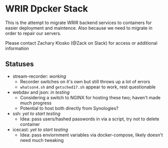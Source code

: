 # WRIR Dpcker Stack

This is the attempt to migrate WRIR backend services to containers for easier deployment and maintence. Also because we need to migrate in order to repair our servers.

Please contact Zachary Klosko (@Zack on Slack) for access or additional information

## Statuses

- stream-recorder: *working*
  - Recorder switches on it's own but still throws up a lot of errors
  - `whatson4.sh` and `getsched17.sh` appear to work, rest questionable
- webdav and json: *in testing*
  - Considering a switch to NGINX for hosting these two; haven't made much progress
  - Potential to host both directly from Synologies?
- ssh: *yet to start testing*
  - Idea: pass users/hashed passwords in via a script, try not to delete container
- icecast: *yet to start testing*
  - Idea: pass enviornment variables via docker-compose, likely doesn't need much tweaking